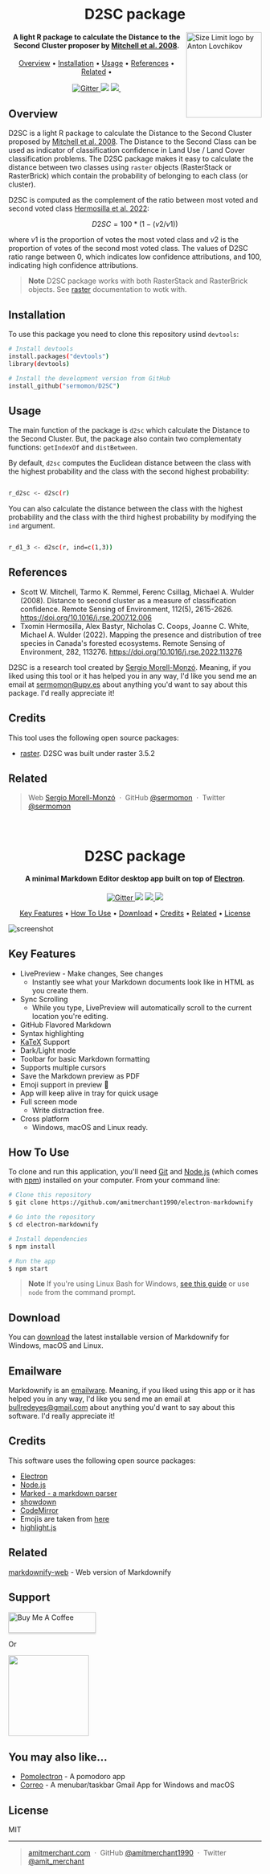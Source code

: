 <h1 align="center">
  <br>
  D2SC package
  <br>
</h1>

<img src="https://user-images.githubusercontent.com/59225676/213167385-bd9870cf-20a9-40cd-86dc-36e25b99b0f7.png" align="right"
     alt="Size Limit logo by Anton Lovchikov" width="150" height="170">

<h4 align="center">A light R package to calculate the Distance to the Second Cluster proposer by <a href="https://doi.org/10.1016/j.rse.2007.12.006" target="_blank">Mitchell et al. 2008</a>.</h4>

<p align="center">
  <a href="#Overview">Overview</a> •
  <a href="#Installation">Installation</a> •
  <a href="#Usage">Usage</a> •
  <a href="#References">References</a> •
  <a href="#Related">Related</a> •
</p>

<p align="center">
  <a href="https://github.com/sermomon/D2SC">
    <img src="https://img.shields.io/badge/D2SC-v1.0.0-brightgreen"
         alt="Gitter">
  </a>
  <a href="https://cran.r-project.org/">
      <img src="https://img.shields.io/badge/R-package-blue"></a>
  <a href="https://cran.r-project.org/web/packages/raster/index.html">
      <img src="https://img.shields.io/badge/raster-%3E%3D3.5.2-blue">
  </a>
  <a href="">
    <img src="">
  </a>
</p>

## Overview

D2SC is a light R package to calculate the Distance to the Second Cluster proposed by [Mitchell et al. 2008](https://doi.org/10.1016/j.rse.2007.12.006). The Distance to the Second Class can be used as indicator of classification confidence in Land Use / Land Cover classification problems. The D2SC package makes it easy to calculate the distance between two classes using `raster` objects (RasterStack or RasterBrick) which contain the probability of belonging to each class (or cluster).

D2SC is computed as the complement of the ratio between most voted and second voted class [Hermosilla et al. 2022](https://doi.org/10.1016/j.rse.2022.113276):

$$D2SC = 100*(1-(v2/v1))$$

where $v1$ is the proportion of votes the most voted class and $v2$ is the proportion of votes of the second most voted class. The values of D2SC ratio range between 0, which indicates low confidence attributions, and 100, indicating high confidence attributions.

> **Note**
> D2SC package works with both RasterStack and RasterBrick objects. See [raster](https://cran.r-project.org/web/packages/raster/index.html) documentation to wotk with.

## Installation

To use this package you need to clone this repository usind `devtools`:

```bash
# Install devtools
install.packages("devtools")
library(devtools)
```

```bash
# Install the development version from GitHub
install_github("sermomon/D2SC")
```

## Usage

The main function of the package is `d2sc` which calculate the Distance to the Second Cluster. But, the package also contain two complementaty functions: `getIndexOf` and `distBetween`.

By default, `d2sc` computes the Euclidean distance between the class with the highest probability and the class with the second highest probability:

```bash

r_d2sc <- d2sc(r)

```

You can also calculate the distance between the class with the highest probability and the class with the third highest probability by modifying the `ind` argument.

```bash

r_d1_3 <- d2sc(r, ind=c(1,3))

```

## References

* Scott W. Mitchell, Tarmo K. Remmel, Ferenc Csillag, Michael A. Wulder (2008). Distance to second cluster as a measure of classification confidence. Remote Sensing of Environment, 112(5), 2615-2626. https://doi.org/10.1016/j.rse.2007.12.006
* Txomin Hermosilla, Alex Bastyr, Nicholas C. Coops, Joanne C. White, Michael A. Wulder (2022). Mapping the presence and distribution of tree species in Canada's forested ecosystems. Remote Sensing of Environment, 282, 113276. https://doi.org/10.1016/j.rse.2022.113276

D2SC is a research tool created by [Sergio Morell-Monzó](https://orcid.org/0000-0001-8883-2618). Meaning, if you liked using this tool or it has helped you in any way, I'd like you send me an email at <sermomon@upv.es> about anything you'd want to say about this package. I'd really appreciate it!

## Credits

This tool uses the following open source packages:

- [raster](https://cran.r-project.org/web/packages/raster/index.html). D2SC was built under raster 3.5.2

## Related






> Web [Sergio Morell-Monzó](http://www.upv.es/ficha-personal/sermomon) &nbsp;&middot;&nbsp;
> GitHub [@sermomon](https://github.com/sermomon/sermomon) &nbsp;&middot;&nbsp;
> Twitter [@sermomon](https://twitter.com/sermomon)









<h1 align="center">
  <br>
  D2SC package
  <br>
</h1>

<h4 align="center">A minimal Markdown Editor desktop app built on top of <a href="http://electron.atom.io" target="_blank">Electron</a>.</h4>

<p align="center">
  <a href="https://badge.fury.io/js/electron-markdownify">
    <img src="https://badge.fury.io/js/electron-markdownify.svg"
         alt="Gitter">
  </a>
  <a href="https://gitter.im/amitmerchant1990/electron-markdownify"><img src="https://badges.gitter.im/amitmerchant1990/electron-markdownify.svg"></a>
  <a href="https://saythanks.io/to/bullredeyes@gmail.com">
      <img src="https://img.shields.io/badge/SayThanks.io-%E2%98%BC-1EAEDB.svg">
  </a>
  <a href="https://www.paypal.me/AmitMerchant">
    <img src="https://img.shields.io/badge/$-donate-ff69b4.svg?maxAge=2592000&amp;style=flat">
  </a>
</p>

<p align="center">
  <a href="#key-features">Key Features</a> •
  <a href="#how-to-use">How To Use</a> •
  <a href="#download">Download</a> •
  <a href="#credits">Credits</a> •
  <a href="#related">Related</a> •
  <a href="#license">License</a>
</p>

![screenshot](https://raw.githubusercontent.com/amitmerchant1990/electron-markdownify/master/app/img/markdownify.gif)

## Key Features

* LivePreview - Make changes, See changes
  - Instantly see what your Markdown documents look like in HTML as you create them.
* Sync Scrolling
  - While you type, LivePreview will automatically scroll to the current location you're editing.
* GitHub Flavored Markdown  
* Syntax highlighting
* [KaTeX](https://khan.github.io/KaTeX/) Support
* Dark/Light mode
* Toolbar for basic Markdown formatting
* Supports multiple cursors
* Save the Markdown preview as PDF
* Emoji support in preview :tada:
* App will keep alive in tray for quick usage
* Full screen mode
  - Write distraction free.
* Cross platform
  - Windows, macOS and Linux ready.

## How To Use

To clone and run this application, you'll need [Git](https://git-scm.com) and [Node.js](https://nodejs.org/en/download/) (which comes with [npm](http://npmjs.com)) installed on your computer. From your command line:

```bash
# Clone this repository
$ git clone https://github.com/amitmerchant1990/electron-markdownify

# Go into the repository
$ cd electron-markdownify

# Install dependencies
$ npm install

# Run the app
$ npm start
```

> **Note**
> If you're using Linux Bash for Windows, [see this guide](https://www.howtogeek.com/261575/how-to-run-graphical-linux-desktop-applications-from-windows-10s-bash-shell/) or use `node` from the command prompt.


## Download

You can [download](https://github.com/amitmerchant1990/electron-markdownify/releases/tag/v1.2.0) the latest installable version of Markdownify for Windows, macOS and Linux.

## Emailware

Markdownify is an [emailware](https://en.wiktionary.org/wiki/emailware). Meaning, if you liked using this app or it has helped you in any way, I'd like you send me an email at <bullredeyes@gmail.com> about anything you'd want to say about this software. I'd really appreciate it!

## Credits

This software uses the following open source packages:

- [Electron](http://electron.atom.io/)
- [Node.js](https://nodejs.org/)
- [Marked - a markdown parser](https://github.com/chjj/marked)
- [showdown](http://showdownjs.github.io/showdown/)
- [CodeMirror](http://codemirror.net/)
- Emojis are taken from [here](https://github.com/arvida/emoji-cheat-sheet.com)
- [highlight.js](https://highlightjs.org/)

## Related

[markdownify-web](https://github.com/amitmerchant1990/markdownify-web) - Web version of Markdownify

## Support

<a href="https://www.buymeacoffee.com/5Zn8Xh3l9" target="_blank"><img src="https://www.buymeacoffee.com/assets/img/custom_images/purple_img.png" alt="Buy Me A Coffee" style="height: 41px !important;width: 174px !important;box-shadow: 0px 3px 2px 0px rgba(190, 190, 190, 0.5) !important;-webkit-box-shadow: 0px 3px 2px 0px rgba(190, 190, 190, 0.5) !important;" ></a>

<p>Or</p> 

<a href="https://www.patreon.com/amitmerchant">
	<img src="https://c5.patreon.com/external/logo/become_a_patron_button@2x.png" width="160">
</a>

## You may also like...

- [Pomolectron](https://github.com/amitmerchant1990/pomolectron) - A pomodoro app
- [Correo](https://github.com/amitmerchant1990/correo) - A menubar/taskbar Gmail App for Windows and macOS

## License

MIT

---

> [amitmerchant.com](https://www.amitmerchant.com) &nbsp;&middot;&nbsp;
> GitHub [@amitmerchant1990](https://github.com/amitmerchant1990) &nbsp;&middot;&nbsp;
> Twitter [@amit_merchant](https://twitter.com/amit_merchant)

